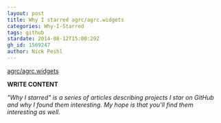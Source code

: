 ```yaml
---
layout: post
title: Why I starred agrc/agrc.widgets
categories: Why-I-Starred
tags: github
stardate: 2014-08-12T15:00:29Z
gh_id: 1569247
author: Nick Peihl
---
```


[agrc/agrc.widgets](star.repo.html_url)

**WRITE CONTENT**

*"Why I starred" is a series of articles describing projects I star on GitHub and why I found them interesting. My hope is that you'll find them interesting as well.*

